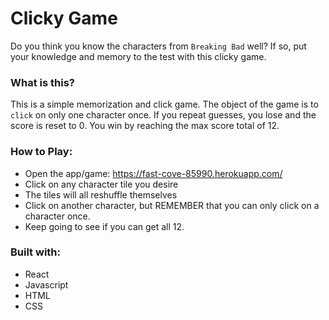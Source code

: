 # Clicky Game
Do you think you know the characters from `Breaking Bad` well? If so, put your knowledge and memory to the test with this clicky game.

### What is this?
This is a simple memorization and click game. The object of the game is to `click` on only one character once. If you repeat guesses, you lose and the score is reset to 0. You win by reaching the max score total of 12.

### How to Play:
* Open the app/game: https://fast-cove-85990.herokuapp.com/
* Click on any character tile you desire
* The tiles will all reshuffle themselves
* Click on another character, but REMEMBER that you can only click on a character once.
* Keep going to see if you can get all 12.

### Built with:
* React
* Javascript
* HTML
* CSS
